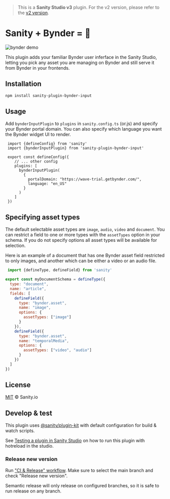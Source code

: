 > This is a **Sanity Studio v3** plugin.
> For the v2 version, please refer to the [v2 version](https://github.com/sanity-io/sanity-plugin-bynder-input/tree/studio-v2).

# Sanity + Bynder = 🌁

![bynder demo](https://user-images.githubusercontent.com/38528/120554854-1ee5c580-c3af-11eb-9b05-0b35c6810497.gif)


This plugin adds your familiar Bynder user inferface in the Sanity Studio, letting you pick any asset you are managing on Bynder and still serve it from Bynder in your frontends.

## Installation

```bash
npm install sanity-plugin-bynder-input
```

## Usage

Add `bynderInputPlugin` to `plugins` in `sanity.config.ts` (or.js) and specify your Bynder portal domain. 
You can also specify which language you want the Bynder widget UI to render.

```
 import {defineConfig} from 'sanity'
 import {bynderInputPlugin} from 'sanity-plugin-bynder-input'

 export const defineConfig({
    // ... other config
    plugins: [
      bynderInputPlugin(
        {
          portalDomain: "https://wave-trial.getbynder.com/",
          language: "en_US"
        }
      )
    ]
 })
```

## Specifying asset types
The default selectable asset types are `image`, `audio`, `video` and `document`. 
You can restrict a field to one or more types with the `assetTypes` option in your schema. 
If you do not specify options all asset types will be available for selection.

Here is an example of a document that has one Bynder asset field restricted to only images, and another which can be either a video or an audio file.

```javascript
 import {defineType, defineField} from 'sanity'

export const myDocumentSchema = defineType({
  type: "document",
  name: "article",
  fields: [
    defineField({
      type: "bynder.asset",
      name: "image",
      options: {
        assetTypes: ["image"]
      }
    }),
    defineField({
      type: "bynder.asset",
      name: "temporalMedia",
      options: {
        assetTypes: ["video", "audio"]
      }
    })
  ]
})
```


## License

[MIT](LICENSE) © Sanity.io


## Develop & test

This plugin uses [@sanity/plugin-kit](https://github.com/sanity-io/plugin-kit)
with default configuration for build & watch scripts.

See [Testing a plugin in Sanity Studio](https://github.com/sanity-io/plugin-kit#testing-a-plugin-in-sanity-studio)
on how to run this plugin with hotreload in the studio.

### Release new version

Run ["CI & Release" workflow](https://github.com/sanity-io/sanity-plugin-bynder-input/actions/workflows/main.yml).
Make sure to select the main branch and check "Release new version".

Semantic release will only release on configured branches, so it is safe to run release on any branch.
